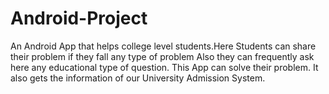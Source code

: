 # Android-Project
An Android App that helps college level students.Here Students can share their problem if they fall any type of problem Also they can frequently ask here any educational type of question. This App can solve their problem. It also gets the information of our University Admission System.
